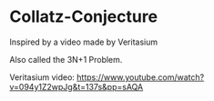 # Collatz-Conjecture
Inspired by a video made by Veritasium

Also called the 3N+1 Problem.

Veritasium video: https://www.youtube.com/watch?v=094y1Z2wpJg&t=137s&pp=sAQA
